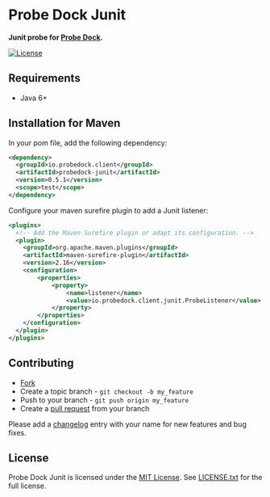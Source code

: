 # Probe Dock Junit

**Junit probe for [Probe Dock](https://github.com/probedock/probedock).**

[![License](https://img.shields.io/github/license/probedock/probedock-junit.svg)](LICENSE.txt)

## Requirements

* Java 6+

## Installation for Maven

In your pom file, add the following dependency:

```xml
<dependency>
  <groupId>io.probedock.client</groupId>
  <artifactId>probedock-junit</artifactId>
  <version>0.5.1</version>
  <scope>test</scope>
</dependency>
```

Configure your maven surefire plugin to add a Junit listener:

```xml
<plugins>
  <!-- Add the Maven Surefire plugin or adapt its configuration. -->
  <plugin>
    <groupId>org.apache.maven.plugins</groupId>
    <artifactId>maven-surefire-plugin</artifactId>
    <version>2.16</version>
    <configuration>
        <properties>
            <property>
                <name>listener</name>
                <value>io.probedock.client.junit.ProbeListener</value>
            </property>
        </properties>
    </configuration>
  </plugin>  
</plugins>
```

## Contributing

* [Fork](https://help.github.com/articles/fork-a-repo)
* Create a topic branch - `git checkout -b my_feature`
* Push to your branch - `git push origin my_feature`
* Create a [pull request](http://help.github.com/pull-requests/) from your branch

Please add a [changelog](CHANGELOG.md) entry with your name for new features and bug fixes.

## License

Probe Dock Junit is licensed under the [MIT License](http://opensource.org/licenses/MIT).
See [LICENSE.txt](LICENSE.txt) for the full license.
